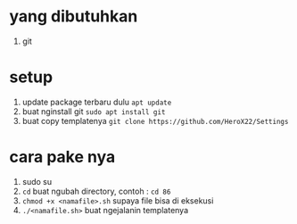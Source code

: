 # yang dibutuhkan
1. git

# setup
1. update package terbaru dulu `apt update`
2. buat nginstall git `sudo apt install git`
3. buat copy templatenya `git clone https://github.com/HeroX22/Settings`

# cara pake nya
1. sudo su
2. `cd` buat ngubah directory, contoh : `cd 86`
3. `chmod +x <namafile>.sh` supaya file bisa di eksekusi
4. `./<namafile.sh>` buat ngejalanin templatenya

